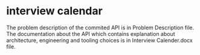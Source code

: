# interview calendar
The problem description of the commited API is in Problem Description file. 
The documentation about the API which contains explanation about architecture, engineering and tooling choices is in Interview Calender.docx file. 

